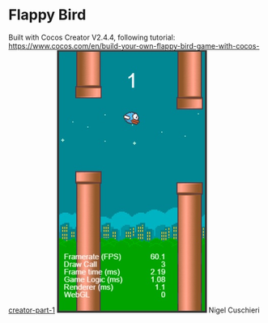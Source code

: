 # Flappy Bird
Built with Cocos Creator V2.4.4, following tutorial: https://www.cocos.com/en/build-your-own-flappy-bird-game-with-cocos-creator-part-1
![alt text](https://github.com/NigelCusc/FlappyBird-CocosCreator/blob/main/flappy_bird_image.jpg?raw=true)
Nigel Cuschieri
